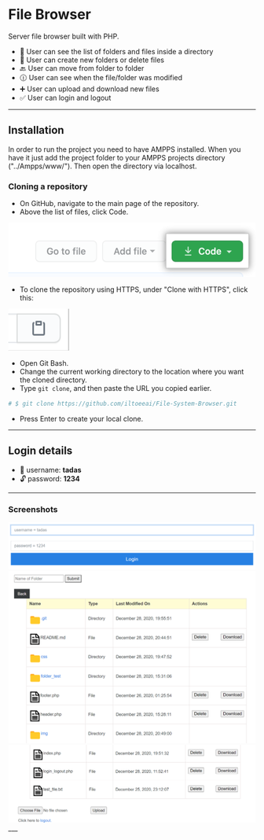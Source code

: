 # File Browser


Server file browser built with PHP.

 - :eyes: User can see the list of folders and files inside a directory <br>
 - :file_folder: User can create new folders or delete files <br>
 - :back: User can move from folder to folder <br>
 - :clock1230: User can see when the file/folder was modified <br>
 - :heavy_plus_sign: User can upload and download new files <br>
 - :white_check_mark: User can login and logout <br>
___

## Installation


In order to run the project you need to have AMPPS installed. When you have it just add the project folder to your AMPPS projects directory ("../Ampps/www/"). Then open the directory via localhost.<br>

### Cloning a repository

- On GitHub, navigate to the main page of the repository.
- Above the list of files, click  Code.
<img src="img/git.png">

- To clone the repository using HTTPS, under "Clone with HTTPS", click this: <br>
<img src="img/git1.png">

- Open Git Bash.
- Change the current working directory to the location where you want the cloned directory.
- Type ``` git clone ```, and then paste the URL you copied earlier.

```bash
# $ git clone https://github.com/iltoeeai/File-System-Browser.git
```
- Press Enter to create your local clone.
___

## Login details


- :man: username: **tadas**
- :unlock: password: **1234**
___

### Screenshots

<div>
    <img src="img/login.png"/>
    <img src="img/dir.png"/>
    <img src="img/up.png"/>
</div>
___